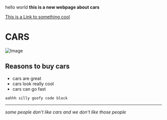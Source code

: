 hello world
__this is a new webpage about cars__

[This is a Link to something cool](https://imsanika03.github.io/cse15l-lab-reports/lab-report-1-week-2)

# __CARS__

![Image](https://m.media-amazon.com/images/M/MV5BNzFiNWE2ZTktYzBhZS00ZmMwLTg5NDYtYTkwM2I0NjZhMTExXkEyXkFqcGdeQXVyNzU1NzE3NTg@._V1_QL75_UX500_CR0,47,500,281_.jpg)

## Reasons to buy cars 

- cars are great 
- cars look really cool 
- cars can go fast

```
aahhh silly goofy code block 
```

---

_some people don't like cars and we don't like those people_
